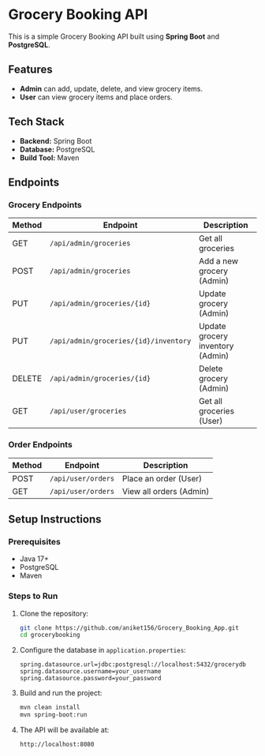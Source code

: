 # Grocery Booking API

This is a simple Grocery Booking API built using **Spring Boot** and **PostgreSQL**.

## Features
- **Admin** can add, update, delete, and view grocery items.
- **User** can view grocery items and place orders.

## Tech Stack
- **Backend:** Spring Boot
- **Database:** PostgreSQL
- **Build Tool:** Maven

## Endpoints

### Grocery Endpoints
| Method | Endpoint                                  | Description                |
|--------|----------------------                     |----------------------------|
| GET    | `/api/admin/groceries`                   | Get all groceries         |
| POST   | `/api/admin/groceries`                    | Add a new grocery (Admin) |
| PUT    | `/api/admin/groceries/{id}`              | Update grocery (Admin)    |
| PUT    | `/api/admin/groceries/{id}/inventory`    | Update grocery inventory (Admin)    |
| DELETE | `/api/admin/groceries/{id}`              | Delete grocery (Admin)    |
| GET    | `/api/user/groceries`                    | Get all groceries (User)    |

### Order Endpoints
| Method | Endpoint         | Description              |
|--------|-----------------|--------------------------|
| POST   | `/api/user/orders`    | Place an order (User)   |
| GET    | `/api/user/orders`    | View all orders (Admin) |

## Setup Instructions

### Prerequisites
- Java 17+
- PostgreSQL
- Maven

### Steps to Run
1. Clone the repository:
   ```sh
   git clone https://github.com/aniket156/Grocery_Booking_App.git
   cd grocerybooking
   ```
2. Configure the database in `application.properties`:
   ```properties
   spring.datasource.url=jdbc:postgresql://localhost:5432/grocerydb
   spring.datasource.username=your_username
   spring.datasource.password=your_password
   ```
3. Build and run the project:
   ```sh
   mvn clean install
   mvn spring-boot:run
   ```
4. The API will be available at:
   ```sh
   http://localhost:8080
   
